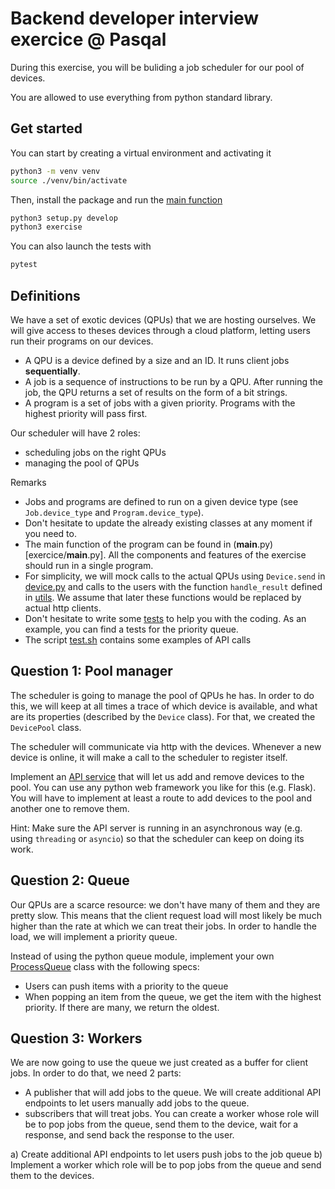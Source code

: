 # Backend developer interview exercice @ Pasqal

During this exercise, you will be buliding a job scheduler for our pool of devices.

You are allowed to use everything from python standard library.

## Get started

You can start by creating a virtual environment and activating it

```bash
python3 -m venv venv
source ./venv/bin/activate
```

Then, install the package and run the [main function](exercise/__main__.py)

```bash
python3 setup.py develop
python3 exercise
```

You can also launch the tests with

```bash
pytest
```

## Definitions

We have a set of exotic devices (QPUs) that we are hosting ourselves. We will give access to theses devices through a cloud platform, letting users run their programs on our devices.

- A QPU is a device defined by a size and an ID. It runs client jobs **sequentially**.
- A job is a sequence of instructions to be run by a QPU. After running the job, the QPU returns a set of results on the form of a bit strings.
- A program is a set of jobs with a given priority. Programs with the highest priority will pass first.

Our scheduler will have 2 roles:

- scheduling jobs on the right QPUs
- managing the pool of QPUs

Remarks

- Jobs and programs are defined to run on a given device type (see `Job.device_type` and `Program.device_type`).
- Don't hesitate to update the already existing classes at any moment if you need to.
- The main function of the program can be found in (**main**.py)[exercice/__main__.py]. All the components and features of the exercise should run in a single program.
- For simplicity, we will mock calls to the actual QPUs using `Device.send` in [device.py](exercise/device.py) and calls to the users with the function `handle_result` defined in [utils](exercise/utils.py). We assume that later these functions would be replaced by actual http clients.
- Don't hesitate to write some [tests](exercice/tests) to help you with the coding. As an example, you can find a tests for the priority queue.
- The script [test.sh](test.sh) contains some examples of API calls

## Question 1: Pool manager

The scheduler is going to manage the pool of QPUs he has. In order to do this, we will keep at all times a trace of which device is available,
and what are its properties (described by the `Device` class). For that, we created the `DevicePool` class.

The scheduler will communicate via http with the devices. Whenever a new device is online, it will make a call to the scheduler to register itself.

Implement an [API service](exercise/api.py) that will let us add and remove devices to the pool. You can use any python web framework you like for this (e.g. Flask).
You will have to implement at least a route to add devices to the pool and another one to remove them.

Hint: Make sure the API server is running in an asynchronous way (e.g. using `threading` or `asyncio`) so that the scheduler can keep on doing its work.

## Question 2: Queue

Our QPUs are a scarce resource: we don't have many of them and they are pretty slow. This means that the client request load will most likely be much higher than
the rate at which we can treat their jobs. In order to handle the load, we will implement a priority queue.

Instead of using the python queue module, implement your own [ProcessQueue](exercise/queue.py) class with the following specs:

- Users can push items with a priority to the queue
- When popping an item from the queue, we get the item with the highest priority. If there are many, we return the oldest.

## Question 3: Workers

We are now going to use the queue we just created as a buffer for client jobs. In order to do that, we need 2 parts:

- A publisher that will add jobs to the queue. We will create additional API endpoints to let users manually add jobs to the queue.
- subscribers that will treat jobs. You can create a worker whose role will be to pop jobs from the queue, send them to the device,
  wait for a response, and send back the response to the user.

a) Create additional API endpoints to let users push jobs to the job queue
b) Implement a worker which role will be to pop jobs from the queue and send them to the devices.
